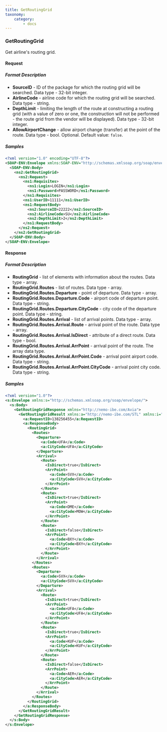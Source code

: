 ```yaml
---
title: GetRoutingGrid
taxonomy:
    category:
        - docs
---
```


### GetRoutingGrid

Get airline's routing grid.

#### Request

##### Format Description

-   **SourceID** - ID of the package for which the routing grid will be searched. Data type - 32-bit integer.
-   **AirlineCode** - airline code for which the routing grid will be searched. Data type - string.
-   **DepthLimit** - limiting the length of the route at constructing a routing grid (with a value of zero or one, the construction will not be performed - the route grid from the vendor will be displayed). Data type - 32-bit integer.
-   **AllowAirportChange** - allow airport change (transfer) at the point of the route. Data type - bool. Optional. Default value: <code>false</code>.

##### Samples

```xml
<?xml version="1.0" encoding="UTF-8"?>
<SOAP-ENV:Envelope xmlns:SOAP-ENV="http://schemas.xmlsoap.org/soap/envelope/" xmlns:ns1="http://nemo-ibe.com/STL" xmlns:ns2="http://nemo-ibe.com/Avia">
  <SOAP-ENV:Body>
    <ns2:GetRoutingGrid>
      <ns2:Request>
        <ns1:Requisites>
          <ns1:Login>LOGIN</ns1:Login>
          <ns1:Password>PASSWORD</ns1:Password>
        </ns1:Requisites>
        <ns1:UserID>11111</ns1:UserID>
        <ns1:RequestBody>
          <ns2:SourceID>22222</ns2:SourceID>
          <ns2:AirlineCode>SU</ns2:AirlineCode>
          <ns2:DepthLimit>2</ns2:DepthLimit>
        </ns1:RequestBody>
      </ns2:Request>
    </ns2:GetRoutingGrid>
  </SOAP-ENV:Body>
</SOAP-ENV:Envelope>
```

#### Response

##### Format Description


-   **RoutingGrid** - list of elements with information about the routes. Data type - array.
-   **RoutingGrid.Routes** - list of routes. Data type - array.
-   **RoutingGrid.Routes.Departure** - point of departure. Data type - array.
-   **RoutingGrid.Routes.Departure.Code** - airport code of departure point. Data type - string.
-   **RoutingGrid.Routes.Departure.CityCode** - city code of the departure point. Data type - string.
-   **RoutingGrid.Routes.Arrival** - list of arrival points. Data type - array.
-   **RoutingGrid.Routes.Arrival.Route** - arrival point of the route. Data type - array.
-   **RoutingGrid.Routes.Arrival.IsDirect** - attribute of a direct route. Data type - bool.
-   **RoutingGrid.Routes.Arrival.ArrPoint** - arrival point of the route. The array data type.
-   **RoutingGrid.Routes.Arrival.ArrPoint.Code** - arrival point airport code. Data type - string.
-   **RoutingGrid.Routes.Arrival.ArrPoint.CityCode** - arrival point city code. Data type - string.

##### Samples
```xml
<?xml version="1.0"?>
<s:Envelope xmlns:s="http://schemas.xmlsoap.org/soap/envelope/">
  <s:Body>
    <GetRoutingGridResponse xmlns="http://nemo-ibe.com/Avia">
      <GetRoutingGridResult xmlns:a="http://nemo-ibe.com/STL" xmlns:i="http://www.w3.org/2001/XMLSchema-instance">
        <a:RequestID>138256455</a:RequestID>
        <a:ResponseBody>
          <RoutingGrid>
            <Routes>
              <Departure>
                <a:Code>UFA</a:Code>
                <a:CityCode>UFA</a:CityCode>
              </Departure>
              <Arrival>
                <Route>
                  <IsDirect>true</IsDirect>
                  <ArrPoint>
                    <a:Code>SVX</a:Code>
                    <a:CityCode>SVX</a:CityCode>
                  </ArrPoint>
                </Route>
                <Route>
                  <IsDirect>true</IsDirect>
                  <ArrPoint>
                    <a:Code>DME</a:Code>
                    <a:CityCode>MOW</a:CityCode>
                  </ArrPoint>
                </Route>
                <Route>
                  <IsDirect>false</IsDirect>
                  <ArrPoint>
                    <a:Code>BXY</a:Code>
                    <a:CityCode>BXY</a:CityCode>
                  </ArrPoint>
                </Route>
              </Arrival>
            </Routes>
            <Routes>
              <Departure>
                <a:Code>SVX</a:Code>
                <a:CityCode>SVX</a:CityCode>
              </Departure>
              <Arrival>
                <Route>
                  <IsDirect>true</IsDirect>
                  <ArrPoint>
                    <a:Code>UFA</a:Code>
                    <a:CityCode>UFA</a:CityCode>
                  </ArrPoint>
                </Route>
                <Route>
                  <IsDirect>true</IsDirect>
                  <ArrPoint>
                    <a:Code>KUF</a:Code>
                    <a:CityCode>KUF</a:CityCode>
                  </ArrPoint>
                </Route>
                <Route>
                  <IsDirect>false</IsDirect>
                  <ArrPoint>
                    <a:Code>AER</a:Code>
                    <a:CityCode>AER</a:CityCode>
                  </ArrPoint>
                </Route>
              </Arrival>
            </Routes>
          </RoutingGrid>
        </a:ResponseBody>
      </GetRoutingGridResult>
    </GetRoutingGridResponse>
  </s:Body>
</s:Envelope>
```
    